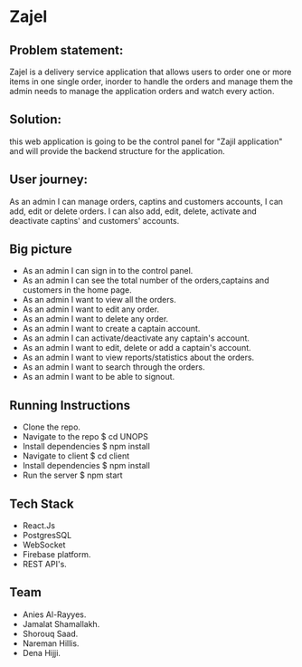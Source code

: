 # Zajel

## Problem statement: 

Zajel is a delivery service application that allows users to order one or more items in one single order, 
inorder to handle the orders and manage them the admin needs to manage the application orders and watch every action.

## Solution:
this web application is going to be the control panel for "Zajil application" and will provide the backend structure for the application.

## User journey:
As an admin I can manage orders, captins and customers accounts, I can add, edit or delete orders.
I can also add, edit, delete, activate and deactivate captins' and customers' accounts.

## Big picture
- As an admin I can sign in to the control panel.
- As an admin I can see the total number of the orders,captains and customers in the home page.
- As an admin I want to view all the orders.
- As an admin I want to edit any order.
- As an admin I want to delete any order.
- As an admin I want to create a captain account.
- As an admin I can activate/deactivate any captain's account.
- As an admin I want to edit, delete or add a captain's account.
- As an admin I want to view reports/statistics about the orders.
- As an admin I want to search through the orders.
- As an admin I want to be able to signout.

## Running Instructions
- Clone the repo.
- Navigate to the repo $ cd UNOPS
- Install dependencies $ npm install
- Navigate to client $ cd client
- Install dependencies $ npm install
- Run the server $ npm start

## Tech Stack
- React.Js
- PostgresSQL
- WebSocket
- Firebase platform.
- REST API's.

## Team
- Anies Al-Rayyes.
- Jamalat Shamallakh.
- Shorouq Saad.
- Nareman Hillis.
- Dena Hijji.
